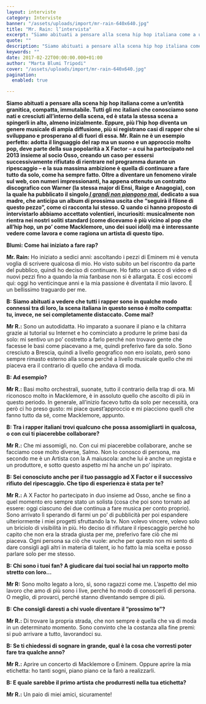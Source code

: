 ```yaml
---
layout: interviste
category: Interviste
banner: "/assets/uploads/import/mr-rain-640x640.jpg"
title: "Mr. Rain: l’intervista"
excerpt: "Siamo abituati a pensare alla scena hip hop italiana come a un’entità granitica, compatta, immutabile. Tutti gli mc italiani che conosciamo sono nati e cresciuti all’interno della scena, ed è stata la stessa scena a spingerli in alto, almeno inizialmente. Eppure, più l’hip hop diventa un genere musicale di ampia diffusione, più si registrano casi…"
quote: ""
description: "Siamo abituati a pensare alla scena hip hop italiana come a un’entità granitica, compatta, immutabile. Tutti gli mc italiani che conosciamo sono nati e cresciuti all’interno della scena, ed è stata la stessa scena a spingerli in alto, almeno inizialmente. Eppure, più l’hip hop diventa un genere musicale di ampia diffusione, più si registrano casi…"
keywords: ""
date: 2017-02-22T00:00:00.000+01:00
author: "Marta Blumi Tripodi"
cover: "/assets/uploads/import/mr-rain-640x640.jpg"
pagination:
  enabled: true

---
```


**Siamo abituati a pensare alla scena hip hop italiana come a un’entità granitica, compatta, immutabile. Tutti gli mc italiani che conosciamo sono nati e cresciuti all’interno della scena, ed è stata la stessa scena a spingerli in alto, almeno inizialmente. Eppure, più l’hip hop diventa un genere musicale di ampia diffusione, più si registrano casi di rapper che si sviluppano e prosperano al di fuori di essa. Mr. Rain ne è un esempio perfetto: adotta il linguaggio del rap ma un suono e un approccio molto pop, deve parte della sua popolarità a X Factor – a cui ha partecipato nel 2013 insieme al socio Osso, creando un caso per essersi successivamente rifiutato di rientrare nel programma durante un ripescaggio – e la sua massima ambizione è quella di continuare a fare tutto da solo, come ha sempre fatto. Oltre a diventare un fenomeno virale sul web, con numeri impressionanti, ha appena ottenuto un contratto discografico con Warner (la stessa major di Ensi, Raige e Anagogia), con la quale ha pubblicato il singolo[ _I grandi non piangono mai_](https://www.youtube.com/watch?v=DigawYzYxmI), dedicato a sua madre, che anticipa un album di prossima uscita che “seguirà il filone di questo pezzo”, come ci racconta lui stesso. Q** **uando ci hanno proposto di intervistarlo abbiamo accettato volentieri, incuriositi: musicalmente non rientra nei nostri soliti standard (come dicevamo è più vicino al pop che all’hip hop, un po’ come Macklemore, uno dei suoi idoli) ma è interessante vedere come lavora e come ragiona un artista di questo tipo.**

**Blumi: Come hai iniziato a fare rap?**

**Mr. Rain:** Ho iniziato a sedici anni: ascoltando i pezzi di Eminem mi è venuta voglia di scrivere qualcosa di mio. Ho visto subito un bel riscontro da parte del pubblico, quindi ho deciso di continuare. Ho fatto un sacco di video e di nuovi pezzi fino a quando la mia fanbase non si è allargata. E così eccomi qui: oggi ho venticinque anni e la mia passione è diventata il mio lavoro. È un bellissimo traguardo per me.

**B: Siamo abituati a vedere che tutti i rapper sono in qualche modo connessi tra di loro, la scena italiana in questo senso è molto compatta: tu, invece, ne sei completamente distaccato. Come mai?**

**Mr R.:** Sono un autodidatta. Ho imparato a suonare il piano e la chitarra grazie ai tutorial su Internet e ho cominciato a produrre le prime basi da solo: mi sentivo un po’ costretto a farlo perché non trovavo gente che facesse le basi come piacevano a me, quindi preferivo fare da solo. Sono cresciuto a Brescia, quindi a livello geografico non ero isolato, però sono sempre rimasto esterno alla scena perché a livello musicale quello che mi piaceva era il contrario di quello che andava di moda.

**B: Ad esempio?**

**Mr R.:** Basi molto orchestrali, suonate, tutto il contrario della trap di ora. Mi riconosco molto in Macklemore, è in assoluto quello che ascolto di più in questo periodo. In generale, all’inizio facevo tutto da solo per necessità, ora però ci ho preso gusto: mi piace quest’approccio e mi piacciono quelli che fanno tutto da sé, come Macklemore, appunto.

**B: Tra i rapper italiani trovi qualcuno che possa assomigliarti in qualcosa, o con cui ti piacerebbe collaborare?**

**Mr R.:** Che mi assomigli, no. Con cui mi piacerebbe collaborare, anche se facciamo cose molto diverse, Salmo. Non lo conosco di persona, ma secondo me è un Artista con la A maiuscola: anche lui è anche un regista e un produttore, e sotto questo aspetto mi ha anche un po’ ispirato.

**B: Sei conosciuto anche per il tuo passaggio ad X Factor e il successivo rifiuto del ripescaggio. Che tipo di esperienza è stata per te?**

**Mr R.:** A X Factor ho partecipato in duo insieme ad Osso, anche se fino a quel momento ero sempre stato un solista (cosa che poi sono tornato ad essere: oggi ciascuno dei due continua a fare musica per conto proprio). Sono arrivato lì sperando di farmi un po’ di pubblicità per poi espandere ulteriormente i miei progetti sfruttando la tv. Non volevo vincere, volevo solo un briciolo di visibilità in più. Ho deciso di rifiutare il ripescaggio perché ho capito che non era la strada giusta per me, preferivo fare ciò che mi piaceva. Ogni persona sa ciò che vuole: anche per questo non mi sento di dare consigli agli altri in materia di talent, io ho fatto la mia scelta e posso parlare solo per me stesso.

**B: Chi sono i tuoi fan? A giudicare dai tuoi social hai un rapporto molto stretto con loro…**

**Mr R:** Sono molto legato a loro, sì, sono ragazzi come me. L’aspetto del mio lavoro che amo di più sono i live, perché ho modo di conoscerli di persona. O meglio, di provarci, perché stanno diventando sempre di più.

**B: Che consigli daresti a chi vuole diventare il “prossimo te”?**

**Mr R.:** Di trovare la propria strada, che non sempre è quella che va di moda in un determinato momento. Sono convinto che la costanza alla fine premi: si può arrivare a tutto, lavorandoci su.

**B: Se ti chiedessi di sognare in grande, qual è la cosa che vorresti poter fare tra qualche anno?**

**Mr R.:** Aprire un concerto di Macklemore o Eminem. Oppure aprire la mia etichetta: ho tanti sogni, piano piano ce la farò a realizzarli.

**B: E quale sarebbe il primo artista che produrresti nella tua etichetta?**

**Mr R.:** Un paio di miei amici, sicuramente!